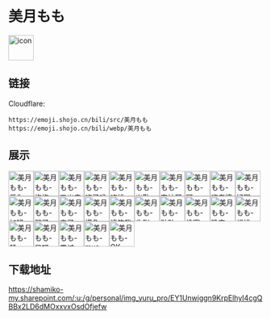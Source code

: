# 美月もも
<img src="https://emoji.shojo.cn/bili/src/美月もも/icon.png" width="50" height="50" alt="icon">

## 链接
Cloudflare:
```
https://emoji.shojo.cn/bili/src/美月もも
https://emoji.shojo.cn/bili/webp/美月もも
```
## 展示
<img src="https://emoji.shojo.cn/bili/src/美月もも/美月もも-爱你.png" width="50" height="50" alt="美月もも-爱你"><img src="https://emoji.shojo.cn/bili/src/美月もも/美月もも-抱抱.png" width="50" height="50" alt="美月もも-抱抱"><img src="https://emoji.shojo.cn/bili/src/美月もも/美月もも-叉出去.png" width="50" height="50" alt="美月もも-叉出去"><img src="https://emoji.shojo.cn/bili/src/美月もも/美月もも-吃了吗.png" width="50" height="50" alt="美月もも-吃了吗"><img src="https://emoji.shojo.cn/bili/src/美月もも/美月もも-吃桃.png" width="50" height="50" alt="美月もも-吃桃"><img src="https://emoji.shojo.cn/bili/src/美月もも/美月もも-出勤.png" width="50" height="50" alt="美月もも-出勤"><img src="https://emoji.shojo.cn/bili/src/美月もも/美月もも-耷拉耳.png" width="50" height="50" alt="美月もも-耷拉耳"><img src="https://emoji.shojo.cn/bili/src/美月もも/美月もも-盯.png" width="50" height="50" alt="美月もも-盯"><img src="https://emoji.shojo.cn/bili/src/美月もも/美月もも-嗨老婆.png" width="50" height="50" alt="美月もも-嗨老婆"><img src="https://emoji.shojo.cn/bili/src/美月もも/美月もも-好耶.png" width="50" height="50" alt="美月もも-好耶"><img src="https://emoji.shojo.cn/bili/src/美月もも/美月もも-加班.png" width="50" height="50" alt="美月もも-加班"><img src="https://emoji.shojo.cn/bili/src/美月もも/美月もも-哭了.png" width="50" height="50" alt="美月もも-哭了"><img src="https://emoji.shojo.cn/bili/src/美月もも/美月もも-来了.png" width="50" height="50" alt="美月もも-来了"><img src="https://emoji.shojo.cn/bili/src/美月もも/美月もも-摸鱼.png" width="50" height="50" alt="美月もも-摸鱼"><img src="https://emoji.shojo.cn/bili/src/美月もも/美月もも-请笑我.png" width="50" height="50" alt="美月もも-请笑我"><img src="https://emoji.shojo.cn/bili/src/美月もも/美月もも-收到.png" width="50" height="50" alt="美月もも-收到"><img src="https://emoji.shojo.cn/bili/src/美月もも/美月もも-贴贴.png" width="50" height="50" alt="美月もも-贴贴"><img src="https://emoji.shojo.cn/bili/src/美月もも/美月もも-偷窥.png" width="50" height="50" alt="美月もも-偷窥"><img src="https://emoji.shojo.cn/bili/src/美月もも/美月もも-晚安.png" width="50" height="50" alt="美月もも-晚安"><img src="https://emoji.shojo.cn/bili/src/美月もも/美月もも-想桃.png" width="50" height="50" alt="美月もも-想桃"><img src="https://emoji.shojo.cn/bili/src/美月もも/美月もも-赞.png" width="50" height="50" alt="美月もも-赞"><img src="https://emoji.shojo.cn/bili/src/美月もも/美月もも-早呀.png" width="50" height="50" alt="美月もも-早呀"><img src="https://emoji.shojo.cn/bili/src/美月もも/美月もも-震撼.png" width="50" height="50" alt="美月もも-震撼"><img src="https://emoji.shojo.cn/bili/src/美月もも/美月もも-mua.png" width="50" height="50" alt="美月もも-mua"><img src="https://emoji.shojo.cn/bili/src/美月もも/美月もも-OK.png" width="50" height="50" alt="美月もも-OK">

## 下载地址

https://shamiko-my.sharepoint.com/:u:/g/personal/img_yuru_pro/EY1Unwiggn9KrpElhyI4cgQBBx2LD6dMOxxvxOsdOfjefw